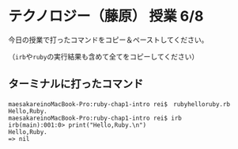 # テクノロジー（藤原） 授業 6/8

今日の授業で打ったコマンドをコピー＆ペーストしてください。

（`irb`や`ruby`の実行結果も含めて全てをコピーしてください）

## ターミナルに打ったコマンド

```
maesakareinoMacBook-Pro:ruby-chap1-intro rei$　rubyhelloruby.rb
Hello,Ruby.
maesakareinoMacBook-Pro:ruby-chap1-intro rei$ irb
irb(main):001:0> print("Hello,Ruby.\n")
Hello,Ruby.
=> nil

```
